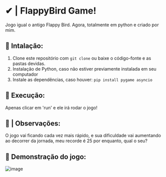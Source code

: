 # ✔ | FlappyBird Game!

Jogo igual o antigo Flappy Bird. Agora, totalmente em python e criado por mim.

## 🔧 Intalação:

1. Clone este repositório com `git clone` ou baixe o código-fonte e as pastas devidas.
2. Instalação de Python, caso não estiver previamente instalada em seu computador
3. Instale as dependências, caso houver: `pip install pygame asyncio`

## 🚀 Execução:
Apenas clicar em 'run' e ele irá rodar o jogo!

## 🧨 | Observações: 
O jogo vai ficando cada vez mais rápido, e sua dificuldade vai aumentando ao decorrer da jornada, meu recorde é 25 por enquanto, qual o seu?

## 🔭 Demonstração do jogo:

![image](https://github.com/miguelfermo/FlappyBird---game/assets/138122016/d8008fd4-bc71-4d69-ba62-6acc3dc056e8)
